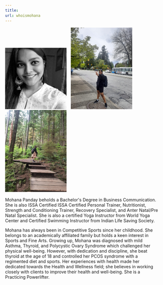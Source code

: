 ```yaml
---
title: 
url: whoismohana
---
```


<div align="left">
  <img src="profilemohana1.jpg" alt="Mohana's Image" style="width: 200px; display: inline-block; margin-right: 10px;">
  <img src="mohanav2.jpg" alt="Mohana's Image" style="width: 200px; display: inline-block; margin-right: 10px;">
  <img src="mohanav3 trek.jpg" alt="Mohana's Image" style="width: 200px; display: inline-block;">

  <p>
    Mohana Panday beholds a Bachelor's Degree in Business Communication. 
    She is also ISSA Certified ISSA Certified Personal Trainer, Nutritionist, Strength and Conditioning Trainer, Recovery Specialist, and Anter Natal/Pre Natal Specialist. She is also a certified Yoga Instructor from World Yoga Center and Certified Swimming Instructor from Indian Life Saving Society.
  </p>

  <p>
    Mohana has always been in Competitive Sports since her childhood. She belongs to an academically affiliated family but holds a keen interest in Sports and Fine Arts. Growing up, Mohana was diagnosed with mild Asthma, Thyroid, and Polycystic Ovary Syndrome which challenged her physical well-being. However, with dedication and discipline, she beat thyroid at the age of 18 and controlled her PCOS syndrome with a regimented diet and sports. Her experiences with health made her dedicated towards the Health and Wellness field; she believes in working closely with clients to improve their health and well-being. She is a Practicing Powerlifter.
  </p>
</div>

